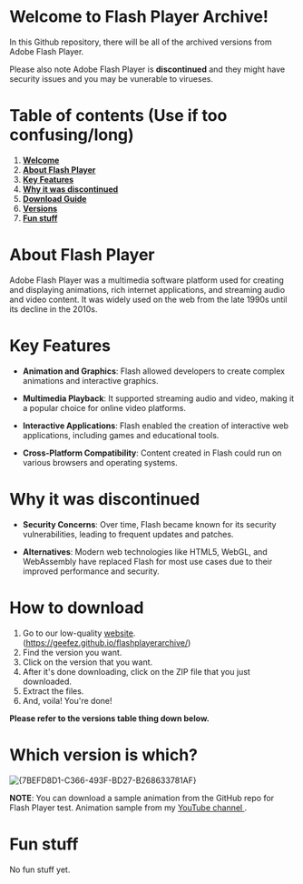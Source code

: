# Welcome to Flash Player Archive!
In this Github repository, there will be all of the archived versions from Adobe Flash Player.

Please also note Adobe Flash Player is **discontinued** and they might have security issues and you may be vunerable to virueses.

# Table of contents (Use if too confusing/long)
1. **[Welcome](https://github.com/geefez/flashplayerarchive/blob/main/README.md#welcome-to-flash-player-archive)**
2. **[About Flash Player](https://github.com/geefez/flashplayerarchive/blob/main/README.md#about-flash-player)**
3. **[Key Features](https://github.com/geefez/flashplayerarchive/blob/main/README.md#key-features)**
4. **[Why it was discontinued](https://github.com/geefez/flashplayerarchive/blob/main/README.md#why-it-was-discontinued)**
5. **[Download Guide](https://github.com/geefez/flashplayerarchive/blob/main/README.md#how-to-download)**
6. **[Versions](https://github.com/geefez/flashplayerarchive/blob/main/README.md#which-version-is-which)**
7. **[Fun stuff](https://github.com/geefez/flashplayerarchive/blob/main/README.md#fun-stuff)**

# About Flash Player
Adobe Flash Player was a multimedia software platform used for creating and displaying animations, rich internet applications, and streaming audio and video content. It was widely used on the web from the late 1990s until its decline in the 2010s. 

# Key Features
- **Animation and Graphics**: Flash allowed developers to create complex animations and interactive graphics.

- **Multimedia Playback**: It supported streaming audio and video, making it a popular choice for online video platforms.

- **Interactive Applications**: Flash enabled the creation of interactive web applications, including games and educational tools.

- **Cross-Platform Compatibility**: Content created in Flash could run on various browsers and operating systems.

# Why it was discontinued
- **Security Concerns**: Over time, Flash became known for its security vulnerabilities, leading to frequent updates and patches.

- **Alternatives**: Modern web technologies like HTML5, WebGL, and WebAssembly have replaced Flash for most use cases due to their improved performance and security.

# How to download
1. Go to our low-quality [website](https://geefez.github.io/flashplayerarchive/). (https://geefez.github.io/flashplayerarchive/)
2. Find the version you want.
3. Click on the version that you want.
4. After it's done downloading, click on the ZIP file that you just downloaded.
5. Extract the files.
6. And, voila! You're done!

**Please refer to the versions table thing down below.**

# Which version is which?
![{7BEFD8D1-C366-493F-BD27-B268633781AF}](https://github.com/user-attachments/assets/4a2e5bfd-0bd6-4e67-98a7-e50995b015dd)

**NOTE**: You can download a sample animation from the GitHub repo for Flash Player test. Animation sample from my [YouTube channel
](https://www.youtube.com/@kfeh).

# Fun stuff
No fun stuff yet.
